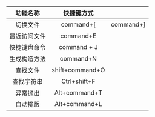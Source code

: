 |   功能名称   |   快捷键方式    |           |
| :----------: | :-------------: | :-------: |
|   切换文件   |    command+[    | command+] |
| 最近访问文件 |    command+E    |           |
| 快捷键盘命令 |   command + J   |           |
| 生成构造方法 |    command+N    |           |
|   查找文件   | shift+command+O |           |
|  查找字符串  |  Ctrl+shift+F   |           |
|   异常抛出   |  Alt+command+T  |           |
|   自动排版   |  Alt+command+L  |           |





